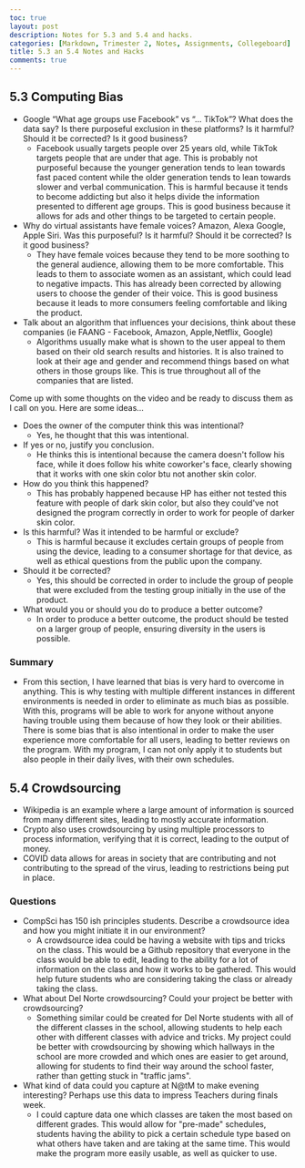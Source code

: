 ```yaml
---
toc: true
layout: post
description: Notes for 5.3 and 5.4 and hacks.
categories: [Markdown, Trimester 2, Notes, Assignments, Collegeboard]
title: 5.3 an 5.4 Notes and Hacks
comments: true
---
```


## 5.3 Computing Bias

- Google “What age groups use Facebook” vs “… TikTok”? What does the data say? Is there purposeful exclusion in these platforms? Is it harmful? Should it be corrected? Is it good business?
   - Facebook usually targets people over 25 years old, while TikTok targets people that are under that age. This is probably not purposeful because the younger generation tends to lean towards fast paced content while the older generation tends to lean towards slower and verbal communication. This is harmful because it tends to become addicting but also it helps divide the information presented to different age groups. This is good business because it allows for ads and other things to be targeted to certain people.
- Why do virtual assistants have female voices? Amazon, Alexa Google, Apple Siri. Was this purposeful? Is it harmful? Should it be corrected? Is it good business?
   - They have female voices because they tend to be more soothing to the general audience, allowing them to be more comfortable. This leads to them to associate women as an assistant, which could lead to negative impacts. This has already been corrected by allowing users to choose the gender of their voice. This is good business because it leads to more consumers feeling comfortable and liking the product.
- Talk about an algorithm that influences your decisions, think about these companies (ie FAANG - Facebook, Amazon, Apple,Netflix, Google)
   - Algorithms usually make what is shown to the user appeal to them based on their old search results and histories. It is also trained to look at their age and gender and recommend things based on what others in those groups like. This is true throughout all of the companies that are listed.

Come up with some thoughts on the video and be ready to discuss them as I call on you. Here are some ideas…
- Does the owner of the computer think this was intentional?
  - Yes, he thought that this was intentional.
- If yes or no, justify you conclusion.
  - He thinks this is intentional because the camera doesn't follow his face, while it does follow his white coworker's face, clearly showing that it works with one skin color btu not another skin color.
- How do you think this happened?
  - This has probably happened because HP has either not tested this feature with people of dark skin color, but also they could've not designed the program correctly in order to work for people of darker skin color.
- Is this harmful? Was it intended to be harmful or exclude?
  - This is harmful because it excludes certain groups of people from using the device, leading to a consumer shortage for that device, as well as ethical questions from the public upon the company.
- Should it be corrected?
  - Yes, this should be corrected in order to include the group of people that were excluded from the testing group initially in the use of the product.
- What would you or should you do to produce a better outcome?
  - In order to produce a better outcome, the product should be tested on a larger group of people, ensuring diversity in the users is possible.

### Summary

- From this section, I have learned that bias is very hard to overcome in anything. This is why testing with multiple different instances in different environments is needed in order to eliminate as much bias as possible. With this, programs will be able to work for anyone without anyone having trouble using them because of how they look or their abilities. There is some bias that is also intentional in order to make the user experience more comfortable for all users, leading to better reviews on the program. With my program, I can not only apply it to students but also people in their daily lives, with their own schedules.

## 5.4 Crowdsourcing

- Wikipedia is an example where a large amount of information is sourced from many different sites, leading to mostly accurate information.
- Crypto also uses crowdsourcing by using multiple processors to process information, verifying that it is correct, leading to the output of money.
- COVID data allows for areas in society that are contributing and not contributing to the spread of the virus, leading to restrictions being put in place.

### Questions

- CompSci has 150 ish principles students. Describe a crowdsource idea and how you might initiate it in our environment?
  - A crowdsource idea could be having a website with tips and tricks on the class. This would be a Github repository that everyone in the class would be able to edit, leading to the ability for a lot of information on the class and how it works to be gathered. This would help future students who are considering taking the class or already taking the class.
- What about Del Norte crowdsourcing? Could your project be better with crowdsourcing?
  - Something similar could be created for Del Norte students with all of the different classes in the school, allowing students to help each other with different classes with advice and tricks. My project could be better with crowdsourcing by showing which hallways in the school are more crowded and which ones are easier to get around, allowing for students to find their way around the school faster, rather than getting stuck in "traffic jams".
- What kind of data could you capture at N@tM to make evening interesting? Perhaps use this data to impress Teachers during finals week.
  - I could capture data one which classes are taken the most based on different grades. This would allow for "pre-made" schedules, students having the ability to pick a certain schedule type based on what others have taken and are taking at the same time. This would make the program more easily usable, as well as quicker to use.
